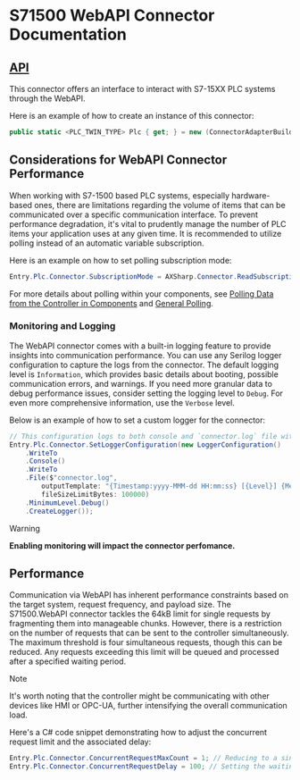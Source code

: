 # S71500 WebAPI Connector Documentation

## [API](~/api/AXSharp.Connector.S71500.WebAPI.yml)

This connector offers an interface to interact with S7-15XX PLC systems through the WebAPI.

Here is an example of how to create an instance of this connector:

```C#
public static <PLC_TWIN_TYPE> Plc { get; } = new (ConnectorAdapterBuilder.Build().CreateWebApi(Environment.GetEnvironmentVariable("AXTARGET") ?? "10.10.101.1", "Everybody", "", true));
```

## Considerations for WebAPI Connector Performance

When working with S7-1500 based PLC systems, especially hardware-based ones, there are limitations regarding the volume of items that can be communicated over a specific communication interface. To prevent performance degradation, it's vital to prudently manage the number of PLC items your application uses at any given time. It is recommended to utilize polling instead of an automatic variable subscription.

Here is an example on how to set polling subscription mode:

```C#
Entry.Plc.Connector.SubscriptionMode = AXSharp.Connector.ReadSubscriptionMode.Polling;
```

For more details about polling within your components, see [Polling Data from the Controller in Components](../blazor/LIBRARIES.md#polling-data-from-the-plc) and [General Polling](README.md#polling).

### Monitoring and Logging 

The WebAPI connector comes with a built-in logging feature to provide insights into communication performance. You can use any Serilog logger configuration to capture the logs from the connector. The default logging level is `Information`, which provides basic details about booting, possible communication errors, and warnings. If you need more granular data to debug performance issues, consider setting the logging level to `Debug`. For even more comprehensive information, use the `Verbose` level.

Below is an example of how to set a custom logger for the connector:

```C#
// This configuration logs to both console and `connector.log` file with `Debug` logging level.
Entry.Plc.Connector.SetLoggerConfiguration(new LoggerConfiguration()
    .WriteTo
    .Console()
    .WriteTo
    .File($"connector.log",
        outputTemplate: "{Timestamp:yyyy-MMM-dd HH:mm:ss} [{Level}] {Message}{NewLine}{Exception}",
        fileSizeLimitBytes: 100000)
    .MinimumLevel.Debug()
    .CreateLogger());
```

> [!WARNING]
> **Enabling monitoring will impact the connector perfomance.**

## Performance

Communication via WebAPI has inherent performance constraints based on the target system, request frequency, and payload size. The S71500.WebAPI connector tackles the 64kB limit for single requests by fragmenting them into manageable chunks. However, there is a restriction on the number of requests that can be sent to the controller simultaneously. The maximum threshold is four simultaneous requests, though this can be reduced. Any requests exceeding this limit will be queued and processed after a specified waiting period. 

> [!NOTE]
> It's worth noting that the controller might be communicating with other devices like HMI or OPC-UA, further intensifying the overall communication load.

Here's a C# code snippet demonstrating how to adjust the concurrent request limit and the associated delay:

```C#
Entry.Plc.Connector.ConcurrentRequestMaxCount = 1; // Reducing to a single request 
Entry.Plc.Connector.ConcurrentRequestDelay = 100; // Setting the waiting period to 100ms
```

